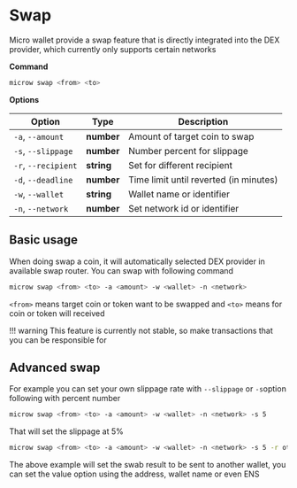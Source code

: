 # Swap
Micro wallet provide a swap feature that is directly integrated into the DEX provider, which currently only supports certain networks

**Command**
```bash
microw swap <from> <to>
```

**Options**

| Option 			  | Type		| Description							 |
| ------------------- | ----------- | -------------------------------------- |
| `-a`, `--amount`	  | **number**  | Amount of target coin to swap			 |
| `-s`, `--slippage`  | **number**  | Number percent for slippage			 |
| `-r`, `--recipient` | **string**  | Set for different recipient			 |
| `-d`, `--deadline`  | **number**  | Time limit until reverted (in minutes) |
| `-w`, `--wallet`	  | **string**  | Wallet name or identifier				 |
| `-n`, `--network`	  | **number**  | Set network id or identifier			 |

## Basic usage
When doing swap a coin, it will automatically selected DEX provider in available swap router. You can swap with following command
```bash
microw swap <from> <to> -a <amount> -w <wallet> -n <network>
```
`<from>` means target coin or token want to be swapped and `<to>` means for coin or token will received

!!! warning
	This feature is currently not stable, so make transactions that you can be responsible for

## Advanced swap
For example you can set your own slippage rate with `--slippage` or `-s`option following with percent number

```bash
microw swap <from> <to> -a <amount> -w <wallet> -n <network> -s 5
```

That will set the slippage at 5%

```bash
microw swap <from> <to> -a <amount> -w <wallet> -n <network> -s 5 -r otherWallet
```
The above example will set the swab result to be sent to another wallet, you can set the value option using the address, wallet name or even ENS







